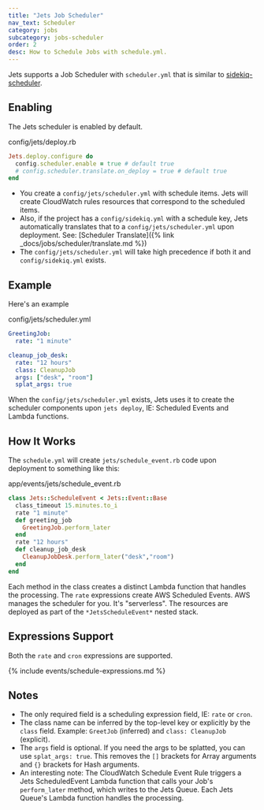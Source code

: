 ```yaml
---
title: "Jets Job Scheduler"
nav_text: Scheduler
category: jobs
subcategory: jobs-scheduler
order: 2
desc: How to Schedule Jobs with schedule.yml.
---
```


Jets supports a Job Scheduler with `scheduler.yml` that is similar to [sidekiq-scheduler](https://github.com/sidekiq-scheduler/sidekiq-scheduler).

## Enabling

The Jets scheduler is enabled by default.

config/jets/deploy.rb

```ruby
Jets.deploy.configure do
  config.scheduler.enable = true # default true
  # config.scheduler.translate.on_deploy = true # default true
end
```

* You create a `config/jets/scheduler.yml` with schedule items. Jets will create CloudWatch rules resources that correspond to the scheduled items.
* Also, if the project has a `config/sidekiq.yml` with a schedule key, Jets automatically translates that to a `config/jets/scheduler.yml` upon deployment. See: [Scheduler Translate]({% link _docs/jobs/scheduler/translate.md %})
* The `config/jets/scheduler.yml` will take high precedence if both it and `config/sidekiq.yml` exists.

## Example

Here's an example

config/jets/scheduler.yml

```yaml
GreetingJob:
  rate: "1 minute"

cleanup_job_desk:
  rate: "12 hours"
  class: CleanupJob
  args: ["desk", "room"]
  splat_args: true
```

When the `config/jets/scheduler.yml` exists, Jets uses it to create the scheduler components upon `jets deploy`, IE: Scheduled Events and Lambda functions.

## How It Works

The `schedule.yml` will create `jets/schedule_event.rb` code upon deployment to something like this:

app/events/jets/schedule_event.rb

```ruby
class Jets::ScheduleEvent < Jets::Event::Base
  class_timeout 15.minutes.to_i
  rate "1 minute"
  def greeting_job
    GreetingJob.perform_later
  end
  rate "12 hours"
  def cleanup_job_desk
    CleanupJobDesk.perform_later("desk","room")
  end
end
```

Each method in the class creates a distinct Lambda function that handles the processing. The `rate` expressions create AWS Scheduled Events. AWS manages the scheduler for you. It's "serverless". The resources are deployed as part of the `*JetsScheduleEvent*` nested stack.

## Expressions Support

Both the `rate` and `cron` expressions are supported.

{% include events/schedule-expressions.md %}

## Notes

* The only required field is a scheduling expression field, IE: `rate` or `cron`.
* The class name can be inferred by the top-level key or explicitly by the `class` field. Example: `GreetJob` (inferred) and `class: CleanupJob` (explicit).
* The `args` field is optional. If you need the args to be splatted, you can use `splat_args: true`. This removes the `[]` brackets for Array arguments and `{}` brackets for Hash arguments.
* An interesting note: The CloudWatch Schedule Event Rule triggers a Jets ScheduledEvent Lambda function that calls your Job's `perform_later` method, which writes to the Jets Queue. Each Jets Queue's Lambda function handles the processing.
